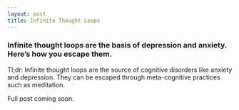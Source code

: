 ```yaml
---
layout: post
title: Infinite Thought Loops
---
```

### Infinite thought loops are the basis of depression and anxiety. Here’s how you escape them.

Tl;dr: Infinite thought loops are the source of cognitive disorders like anxiety and depression. They can be escaped through meta-cognitive practices such as meditation.

Full post coming soon.
